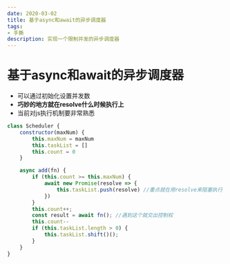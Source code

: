 ```yaml
---
date: 2020-03-02
title: 基于async和await的异步调度器
tags:
- 手撕
description: 实现一个限制并发的异步调度器
---
```

# 基于async和await的异步调度器

- 可以通过初始化设置并发数
- **巧妙的地方就在resolve什么时候执行上**
- 当前对js执行机制要非常熟悉

```js
class Scheduler {
    constructor(maxNum) {
        this.maxNum = maxNum
        this.taskList = []
        this.count = 0
    }

    async add(fn) {
        if (this.count >= this.maxNum) {
            await new Promise(resolve => {
                this.taskList.push(resolve) //重点就在用resolve来阻塞执行
            })
        }
        this.count++;
        const result = await fn(); //遇到这个就交出控制权
        this.count--
        if (this.taskList.length > 0) {
            this.taskList.shift()();
        }
    }
}
```
